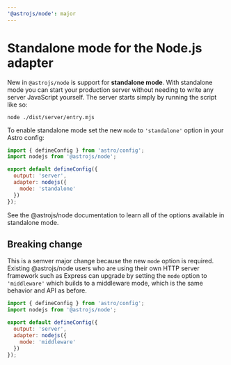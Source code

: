 ```yaml
---
'@astrojs/node': major
---
```


# Standalone mode for the Node.js adapter

New in `@astrojs/node` is support for __standalone mode__. With standalone mode you can start your production server without needing to write any server JavaScript yourself. The server starts simply by running the script like so:

```shell
node ./dist/server/entry.mjs
```

To enable standalone mode set the new `mode` to `'standalone'` option in your Astro config:

```js
import { defineConfig } from 'astro/config';
import nodejs from '@astrojs/node';

export default defineConfig({
  output: 'server',
  adapter: nodejs({
    mode: 'standalone'
  })
});
```

See the @astrojs/node documentation to learn all of the options available in standalone mode.

## Breaking change

This is a semver major change because the new `mode` option is required. Existing @astrojs/node users who are using their own HTTP server framework such as Express can upgrade by setting the `mode` option to `'middleware'` which builds to a middleware mode, which is the same behavior and API as before.

```js
import { defineConfig } from 'astro/config';
import nodejs from '@astrojs/node';

export default defineConfig({
  output: 'server',
  adapter: nodejs({
    mode: 'middleware'
  })
});
```
